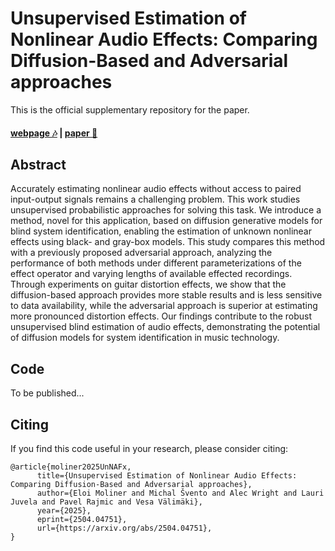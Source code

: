 # Unsupervised Estimation of Nonlinear Audio Effects: Comparing Diffusion-Based and Adversarial approaches

This is the official supplementary repository for the paper.

#### [webpage 🎶](https://michalsvento.github.io/UnNAFx/) |  [paper 📰](https://arxiv.org/abs/2504.04751)


## Abstract


Accurately estimating nonlinear audio effects without access to paired input-output signals remains a challenging problem.
This work studies unsupervised probabilistic approaches for solving this task. We introduce a method, novel for this application, based on diffusion generative models for blind system identification, enabling the estimation of unknown nonlinear effects using black- and gray-box models.
This study compares this method with a previously proposed adversarial approach, analyzing the performance of both methods under different parameterizations of the effect operator and varying lengths of available effected recordings.
Through experiments on guitar distortion effects, we show that the diffusion-based approach provides more stable results and is less sensitive to data availability, while the adversarial approach is superior at estimating more pronounced distortion effects.
Our findings contribute to the robust unsupervised blind estimation of audio effects, demonstrating the potential of diffusion models for system identification in music technology.


## Code

To be published...

## Citing

If you find this code useful in your research, please consider citing:

```
@article{moliner2025UnNAFx,
      title={Unsupervised Estimation of Nonlinear Audio Effects: Comparing Diffusion-Based and Adversarial approaches}, 
      author={Eloi Moliner and Michal Švento and Alec Wright and Lauri Juvela and Pavel Rajmic and Vesa Välimäki},
      year={2025},
      eprint={2504.04751},
      url={https://arxiv.org/abs/2504.04751}, 
}
```